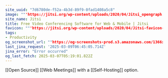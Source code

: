 ```yaml
---
site_uuid: "7d6780de-f52a-4b3d-89f9-0fad1408a5c8"
image: ""'https://jitsi.org/wp-content/uploads/2020/04/Jitsi_opengraph.jpg'""
site_name: Jitsi
title: Free Video Conferencing Software for Web & Mobile | Jitsi
favicon: ""'https://jitsi.org/wp-content/uploads/2020/04/Jitsi-favicon-196.png'""
tags:
- Productivity
og_screenshot_url: ""https://og-screenshots-prod.s3.amazonaws.com/1366x768/80/false/0fb112d4295c3faa3e85956aae462f927ebbf07638b664b617254727481f6677.jpeg""
last_jina_request: '2025-03-09T06:45:05.714Z'
jina_error: "Error occurred"
og_last_fetch: 2025-03-07T05:19:01.822Z
---
```



[[Open Source]] [[Web Meetings]] with a [[Self-Hosting]] option.

